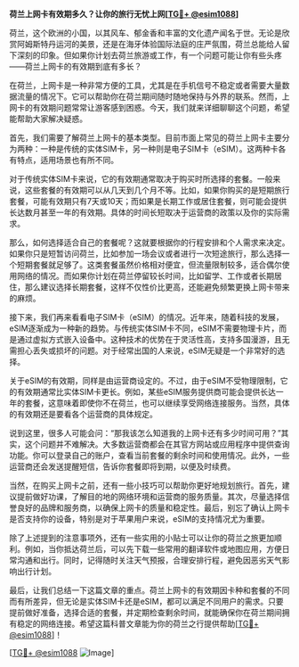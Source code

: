 **荷兰上网卡有效期多久？让你的旅行无忧上网[[TG💪+ @esim1088](https://t.me/s/esim1088)]**

荷兰，这个欧洲的小国，以其风车、郁金香和丰富的文化遗产闻名于世。无论是欣赏阿姆斯特丹运河的美景，还是在海牙体验国际法庭的庄严氛围，荷兰总能给人留下深刻的印象。但如果你计划去荷兰旅游或工作，有一个问题可能让你有些头疼——荷兰上网卡的有效期到底有多长？

在荷兰，上网卡是一种非常方便的工具，尤其是在手机信号不稳定或者需要大量数据流量的情况下。它可以帮助你在荷兰期间随时随地保持与外界的联系。然而，上网卡的有效期问题常常让游客感到困惑。今天，我们就来详细聊聊这个问题，希望能帮助大家解决疑惑。

首先，我们需要了解荷兰上网卡的基本类型。目前市面上常见的荷兰上网卡主要分为两种：一种是传统的实体SIM卡，另一种则是电子SIM卡（eSIM）。这两种卡各有特点，适用场景也有所不同。

对于传统实体SIM卡来说，它的有效期通常取决于购买时所选择的套餐。一般来说，这些套餐的有效期可以从几天到几个月不等。比如，如果你购买的是短期旅行套餐，可能有效期只有7天或10天；而如果是长期工作或居住套餐，则可能会提供长达数月甚至一年的有效期。具体的时间长短取决于运营商的政策以及你的实际需求。

那么，如何选择适合自己的套餐呢？这就要根据你的行程安排和个人需求来决定。如果你只是短暂访问荷兰，比如参加一场会议或者进行一次短途旅行，那么选择一个短期套餐就足够了。这类套餐虽然价格相对便宜，但流量限制较多，适合偶尔使用网络的情况。而如果你计划在荷兰停留较长时间，比如留学、工作或者长期居住，那么建议选择长期套餐，这样不仅性价比更高，还能避免频繁更换上网卡带来的麻烦。

接下来，我们再来看看电子SIM卡（eSIM）的情况。近年来，随着科技的发展，eSIM逐渐成为一种新的趋势。与传统实体SIM卡不同，eSIM不需要物理卡片，而是通过虚拟方式嵌入设备中。这种技术的优势在于灵活性高，支持多国漫游，且无需担心丢失或损坏的问题。对于经常出国的人来说，eSIM无疑是一个非常好的选择。

关于eSIM的有效期，同样是由运营商设定的。不过，由于eSIM不受物理限制，它的有效期通常比实体SIM卡更长。例如，某些eSIM服务提供商可能会提供长达一年的套餐，这意味着即使你不在荷兰，也可以继续享受网络连接服务。当然，具体的有效期还是要看各个运营商的具体规定。

说到这里，很多人可能会问：“那我该怎么知道我的上网卡还有多少时间可用？”其实，这个问题并不难解决。大多数运营商都会在其官方网站或应用程序中提供查询功能。你可以登录自己的账户，查看当前套餐的剩余时间和使用情况。此外，一些运营商还会发送提醒短信，告诉你套餐即将到期，以便及时续费。

当然，在购买上网卡之前，还有一些小技巧可以帮助你更好地规划旅行。首先，建议提前做好功课，了解目的地的网络环境和运营商的服务质量。其次，尽量选择信誉良好的品牌和服务商，以确保上网卡的质量和稳定性。最后，别忘了确认上网卡是否支持你的设备，特别是对于苹果用户来说，eSIM的支持情况尤为重要。

除了上述提到的注意事项外，还有一些实用的小贴士可以让你的荷兰之旅更加顺利。例如，当你抵达荷兰后，可以先下载一些常用的翻译软件或地图应用，方便日常沟通和出行。同时，记得随时关注天气预报，合理安排行程，避免因恶劣天气影响出行计划。

最后，让我们总结一下这篇文章的重点。荷兰上网卡的有效期因卡种和套餐的不同而有所差异，但无论是实体SIM卡还是eSIM，都可以满足不同用户的需求。只要提前做好准备，选择合适的套餐，并定期检查剩余时间，就能确保你在荷兰期间拥有稳定的网络连接。希望这篇科普文章能为你的荷兰之行提供帮助[[TG💪+ @esim1088](https://t.me/s/esim1088)]！

[[TG💪+ @esim1088](https://t.me/s/esim1088) ![Image](https://i.postimg.cc/4NQfJmqS/Snipaste-2025-05-13-00-14-12.png)]